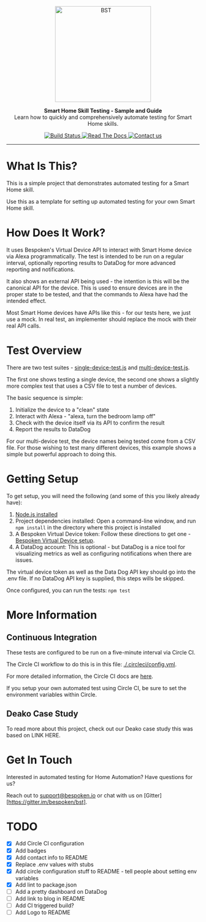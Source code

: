 <p align="center">
  <a href="https://bespoken.io/">
    <img alt="BST" src="https://bespoken.io/wp-content/uploads/Bespoken-Logo-RGB-e1500333659572.png" width="250">
  </a>
</p>

<p align="center">
  <b>Smart Home Skill Testing - Sample and Guide</b><br>
  Learn how to quickly and comprehensively automate testing for Smart Home skills.
</p>

<p align="center">
    <a href="https://circleci.com/gh/bespoken-samples/smart-home-skill-testing">
        <img alt="Build Status" class="badge" src="https://circleci.com/gh/bespoken-samples/smart-home-skill-testing.svg?style=svg">
    </a>
    <a href="https://bespoken.io/blog/smart-home-case-study">
        <img alt="Read The Docs" class="badge" src="https://img.shields.io/badge/blog-latest-brightgreen.svg?style=flat">
    </a>
    <a href="https://gitter.im/bespoken/bst?utm_source=badge&utm_medium=badge&utm_campaign=pr-badge&utm_content=badge">
        <img alt="Contact us" class="badge" src="https://badges.gitter.im/bespoken/bst.svg">
    </a>
</p>

---
# What Is This?
This is a simple project that demonstrates automated testing for a Smart Home skill.

Use this as a template for setting up automated testing for your own Smart Home skill.

# How Does It Work?
It uses Bespoken's Virtual Device API to interact with Smart Home device via Alexa programmatically. The test is intended to be run on a regular interval, optionally reporting results to DataDog for more advanced reporting and notifications.

It also shows an external API being used - the intention is this will be the canonical API for the device. This is used to ensure devices are in the proper state to be tested, and that the commands to Alexa have had the intended effect.

Most Smart Home devices have APIs like this - for our tests here, we just use a mock. In real test, an implementer should replace the mock with their real API calls.

# Test Overview
There are two test suites - [single-device-test.js](single-device-test.js) and [multi-device-test.js](multi-device-test.js).

The first one shows testing a single device, the second one shows a slightly more complex test that uses a CSV file to test a number of devices.

The basic sequence is simple:
1) Initialize the device to a "clean" state
2) Interact with Alexa - "alexa, turn the bedroom lamp off"
3) Check with the device itself via its API to confirm the result
4) Report the results to DataDog 

For our multi-device test, the device names being tested come from a CSV file. For those wishing to test many different devices, this example shows a simple but powerful approach to doing this.

# Getting Setup
To get setup, you will need the following (and some of this you likely already have):
1) [Node.js installed](https://nodejs.org/en/download/)
2) Project dependencies installed:
Open a command-line window, and run `npm install` in the directory where this project is installed
3) A Bespoken Virtual Device token:
Follow these directions to get one - [Bespoken Virtual Device setup](https://read.bespoken.io/end-to-end/setup). 
4) A DataDog account:
This is optional - but DataDog is a nice tool for visualizing metrics as well as configuring notifications when there are issues.

The virtual device token as well as the Data Dog API key should go into the .env file. If no DataDog API key is supplied, this steps wills be skipped.

Once configured, you can run the tests:
`npm test`

# More Information
## Continuous Integration
These tests are configured to be run on a five-minute interval via Circle CI.

The Circle CI workflow to do this is in this file: [./.circleci/config.yml](.circleci/config.yml).

For more detailed information, the Circle CI docs are [here](https://circleci.com/docs/).

If you setup your own automated test using Circle CI, be sure to set the environment variables within Circle.

## Deako Case Study
To read more about this project, check out our Deako case study this was based on LINK HERE.

# Get In Touch
Interested in automated testing for Home Automation? Have questions for us?

Reach out to [support@bespoken.io](mailto:support@bespoken.io) or chat with us on [Gitter][https://gitter.im/bespoken/bst].

# TODO
- [X] Add Circle CI configuration
- [X] Add badges
- [X] Add contact info to README
- [X] Replace .env values with stubs
- [X] Add circle configuration stuff to README - tell people about setting env variables
- [X] Add lint to package.json
- [ ] Add a pretty dashboard on DataDog
- [ ] Add link to blog in README
- [ ] Add CI triggered build?
- [ ] Add Logo to README
